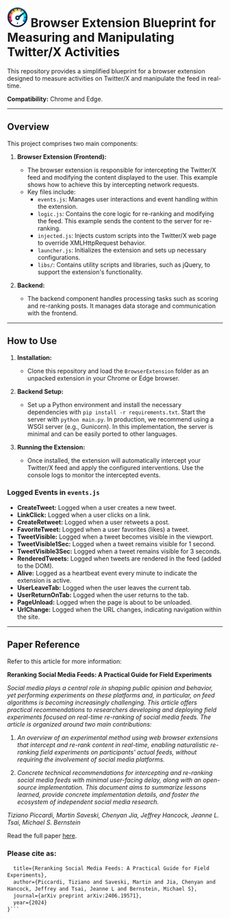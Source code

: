 # <img src="icons/speedometer.png" width="48"/> Browser Extension Blueprint for Measuring and Manipulating Twitter/X Activities

This repository provides a simplified blueprint for a browser extension designed to measure activities on Twitter/X and manipulate the feed in real-time.

**Compatibility:** Chrome and Edge.

---

## Overview

This project comprises two main components:

1. **Browser Extension (Frontend):**
   - The browser extension is responsible for intercepting the Twitter/X feed and modifying the content displayed to the user. This example shows how to achieve this by intercepting network requests.
   - Key files include:
     - `events.js`: Manages user interactions and event handling within the extension.
     - `logic.js`: Contains the core logic for re-ranking and modifying the feed. This example sends the content to the server for re-ranking.
     - `injected.js`: Injects custom scripts into the Twitter/X web page to override XMLHttpRequest behavior.
     - `launcher.js`: Initializes the extension and sets up necessary configurations.
     - `libs/`: Contains utility scripts and libraries, such as jQuery, to support the extension's functionality.

2. **Backend:**
   - The backend component handles processing tasks such as scoring and re-ranking posts. It manages data storage and communication with the frontend.

---

## How to Use

1. **Installation:**
   - Clone this repository and load the `BrowserExtension` folder as an unpacked extension in your Chrome or Edge browser.

2. **Backend Setup:**
   - Set up a Python environment and install the necessary dependencies with `pip install -r requirements.txt`. Start the server with `python main.py`. In production, we recommend using a WSGI server (e.g., Gunicorn). In this implementation, the server is minimal and can be easily ported to other languages.

3. **Running the Extension:**
   - Once installed, the extension will automatically intercept your Twitter/X feed and apply the configured interventions. Use the console logs to monitor the intercepted events.

### Logged Events in `events.js`

- **CreateTweet:** Logged when a user creates a new tweet.
- **LinkClick:** Logged when a user clicks on a link.
- **CreateRetweet:** Logged when a user retweets a post.
- **FavoriteTweet:** Logged when a user favorites (likes) a tweet.
- **TweetVisible:** Logged when a tweet becomes visible in the viewport.
- **TweetVisible1Sec:** Logged when a tweet remains visible for 1 second.
- **TweetVisible3Sec:** Logged when a tweet remains visible for 3 seconds.
- **RenderedTweets:** Logged when tweets are rendered in the feed (added to the DOM).
- **Alive:** Logged as a heartbeat event every minute to indicate the extension is active.
- **UserLeaveTab:** Logged when the user leaves the current tab.
- **UserReturnOnTab:** Logged when the user returns to the tab.
- **PageUnload:** Logged when the page is about to be unloaded.
- **UrlChange:** Logged when the URL changes, indicating navigation within the site.

---

## Paper Reference

Refer to this article for more information:

**Reranking Social Media Feeds: A Practical Guide for Field Experiments**

*Social media plays a central role in shaping public opinion and behavior, yet performing experiments on these platforms and, in particular, on feed algorithms is becoming increasingly challenging. This article offers practical recommendations to researchers developing and deploying field experiments focused on real-time re-ranking of social media feeds. The article is organized around two main contributions:*

1. *An overview of an experimental method using web browser extensions that intercept and re-rank content in real-time, enabling naturalistic re-ranking field experiments on participants' actual feeds, without requiring the involvement of social media platforms.*

2. *Concrete technical recommendations for intercepting and re-ranking social media feeds with minimal user-facing delay, along with an open-source implementation. This document aims to summarize lessons learned, provide concrete implementation details, and foster the ecosystem of independent social media research.*

*Tiziano Piccardi, Martin Saveski, Chenyan Jia, Jeffrey Hancock, Jeanne L. Tsai, Michael S. Bernstein*

Read the full paper [here](https://arxiv.org/abs/2406.19571).

### Please cite as:
```@article{piccardi2024reranking,
  title={Reranking Social Media Feeds: A Practical Guide for Field Experiments},
  author={Piccardi, Tiziano and Saveski, Martin and Jia, Chenyan and Hancock, Jeffrey and Tsai, Jeanne L and Bernstein, Michael S},
  journal={arXiv preprint arXiv:2406.19571},
  year={2024}
}```
